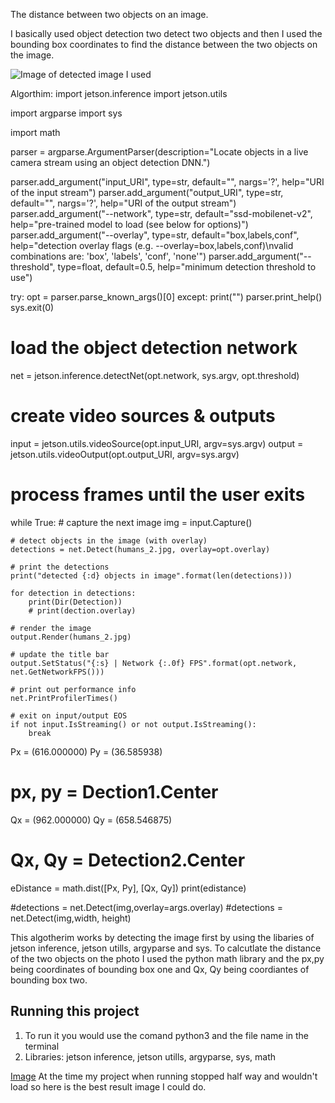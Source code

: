 The distance between two objects on an image.

 I basically used object detection two detect two objects and then I used the bounding box coordinates to find the distance between the two objects on the image. 

![Image of detected image I used](https://github.com/dusty-nv/jetson-inference/blob/master/data/images/humans_2.jpg)

Algorthim: 
import jetson.inference
import jetson.utils

import argparse
import sys

import math 

parser = argparse.ArgumentParser(description="Locate objects in a live camera stream using an object detection DNN.")

parser.add_argument("input_URI", type=str, default="", nargs='?', help="URI of the input stream")
parser.add_argument("output_URI", type=str, default="", nargs='?', help="URI of the output stream")
parser.add_argument("--network", type=str, default="ssd-mobilenet-v2", help="pre-trained model to load (see below for options)")
parser.add_argument("--overlay", type=str, default="box,labels,conf", help="detection overlay flags (e.g. --overlay=box,labels,conf)\nvalid combinations are:  'box', 'labels', 'conf', 'none'")
parser.add_argument("--threshold", type=float, default=0.5, help="minimum detection threshold to use") 

try: 
    opt = parser.parse_known_args()[0]
except:
	print("")
	parser.print_help()
	sys.exit(0)

# load the object detection network
net = jetson.inference.detectNet(opt.network, sys.argv, opt.threshold)

# create video sources & outputs
input = jetson.utils.videoSource(opt.input_URI, argv=sys.argv)
output = jetson.utils.videoOutput(opt.output_URI, argv=sys.argv)

# process frames until the user exits
while True:
	# capture the next image
	img = input.Capture()

	# detect objects in the image (with overlay)
	detections = net.Detect(humans_2.jpg, overlay=opt.overlay)

	# print the detections
	print("detected {:d} objects in image".format(len(detections)))

	for detection in detections:
		print(Dir(Detection))
		# print(dection.overlay)

	# render the image
	output.Render(humans_2.jpg)

	# update the title bar
	output.SetStatus("{:s} | Network {:.0f} FPS".format(opt.network, net.GetNetworkFPS()))

	# print out performance info
	net.PrintProfilerTimes()

	# exit on input/output EOS
	if not input.IsStreaming() or not output.IsStreaming():
		break 

Px = (616.000000)
Py = (36.585938)
# px, py = Dection1.Center
Qx = (962.000000)
Qy = (658.546875)
# Qx, Qy = Detection2.Center
eDistance = math.dist([Px, Py], [Qx, Qy])
print(edistance)

#detections = net.Detect(img,overlay=args.overlay)
#detections = net.Detect(img,width, height)

This algotherim works by detecting the image first by using the libaries of jetson inference, jetson utills, argyparse and sys. To calcutlate the distance of the two objects on the photo I used the python math library and the px,py being coordinates of bounding box one and Qx, Qy being coordiantes of bounding box two. 

## Running this project

1. To run it you would use the comand python3 and the file name in the terminal 
2. Libraries: jetson inference, jetson utills, argyparse, sys, math

[Image](https://imgur.com/rZ9TRZu)
At the time my project when running stopped half way and wouldn't load so here is the best result image I could do.
